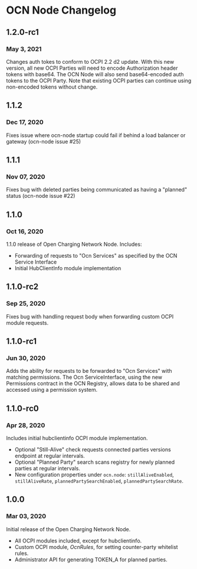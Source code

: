 # OCN Node Changelog

## 1.2.0-rc1
### May 3, 2021

Changes auth tokes to conform to OCPI 2.2 d2 update. With this new version,
all new OCPI Parties will need to encode Authorization header tokens with base64.
The OCN Node will also send base64-encoded auth tokens to the OCPI Party.
Note that existing OCPI parties can continue using non-encoded tokens
without change.

## 1.1.2
### Dec 17, 2020

Fixes issue where ocn-node startup could fail if behind a load balancer or gateway (ocn-node issue #25)

## 1.1.1
### Nov 07, 2020

Fixes bug with deleted parties being communicated as having a "planned" status (ocn-node issue #22)

## 1.1.0
### Oct 16, 2020

1.1.0 release of Open Charging Network Node. Includes:

- Forwarding of requests to "Ocn Services" as specified by the OCN Service Interface
- Initial HubClientInfo module implementation

## 1.1.0-rc2
### Sep 25, 2020

Fixes bug with handling request body when forwarding custom OCPI module requests.

## 1.1.0-rc1
### Jun 30, 2020

Adds the ability for requests to be forwarded to "Ocn Services" with matching permissions. The
Ocn ServiceInterface, using the new Permissions contract in the OCN Registry, allows data to be
shared and accessed using a permission system.

## 1.1.0-rc0
### Apr 28, 2020

Includes initial hubclientinfo OCPI module implementation.
- Optional "Still-Alive" check requests connected parties versions endpoint at regular intervals.
- Optional "Planned Party" search scans registry for newly planned parties at regular intervals.
- New configuration properties under `ocn.node`: `stillAliveEnabled`, `stillAliveRate`,
  `plannedPartySearchEnabled`, `plannedPartySearchRate`.
  
## 1.0.0
### Mar 03, 2020

Initial release of the Open Charging Network Node.
- All OCPI modules included, except for hubclientinfo.
- Custom OCPI module, *OcnRules*, for setting counter-party whitelist rules.
- Administrator API for generating TOKEN_A for planned parties.
